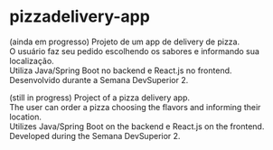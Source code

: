 # pizzadelivery-app
(ainda em progresso)
Projeto de um app de delivery de pizza.\
O usuário faz seu pedido escolhendo os sabores e informando sua localização.\
Utiliza Java/Spring Boot no backend e React.js no frontend.\
Desenvolvido durante a Semana DevSuperior 2.  

(still in progress)
Project of a pizza delivery app.\
The user can order a pizza choosing the flavors and informing their location.\
Utilizes Java/Spring Boot on the backend e React.js on the frontend.\
Developed during the Semana DevSuperior 2.  
